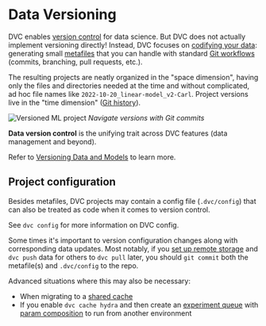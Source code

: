 # Data Versioning

DVC enables [version control] for data science. But DVC does not actually
implement versioning directly! Instead, DVC focuses on [codifying your data]:
generating small [metafiles] that you can handle with standard [Git workflows]
(commits, branching, pull requests, etc.).

The resulting projects are neatly organized in the "space dimension", having
only the files and directories needed at the time and without complicated, ad
hoc file names like `2022-10-20_linear-model_v2-Carl`. Project versions live in
the "time dimension" ([Git history]).

![Versioned ML project](/img/versioned-project.png) _Navigate versions with Git
commits_

**Data version control** is the unifying trait across DVC features (data
management and beyond).

<admon icon="book">

Refer to [Versioning Data and Models] to learn more.

[versioning data and models]: /doc/use-cases/versioning-data-and-models

</admon>

[version control]:
  https://git-scm.com/book/en/v2/Getting-Started-About-Version-Control
[codifying your data]: /doc/use-cases/versioning-data-and-models
[metafiles]: /doc/user-guide/project-structure
[git workflows]: https://www.atlassian.com/git/tutorials/comparing-workflows
[git history]:
  https://git-scm.com/book/en/v2/Git-Basics-Viewing-the-Commit-History

<!--
## Cloud versioning

_New in DVC 2.30.0 (see `dvc version`)_

To simplify remote data operations, DVC now supports native versioning of files
and directories on several cloud providers. This means that you can browse your
files normally as you would see them in your local workspace.
-->

## Project configuration

Besides metafiles, <abbr>DVC projects</abbr> may contain a config file
(`.dvc/config`) that can also be treated as code when it comes to version
control.

<admon icon="book">

See `dvc config` for more information on DVC config.

</admon>

Some times it's important to version configuration changes along with
corresponding data updates. Most notably, if you [set up remote storage] and
`dvc push` data for others to `dvc pull` later, you should `git commit` both the
metafile(s) and `.dvc/config` to the repo.

Advanced situations where this may also be necessary:

- When migrating to a [shared cache]
- If you enable `dvc cache hydra` and then create an [experiment queue] with
  [param composition] to run from another environment

[set up remote storage]:
  /doc/user-guide/data-management/remote-storage#configuration
[shared cache]: doc/user-guide/how-to/share-a-dvc-cache
[experiment queue]:
  /doc/user-guide/experiment-management/running-experiments#the-experiments-queue
[param composition]: /doc/user-guide/experiment-management/hydra-composition
